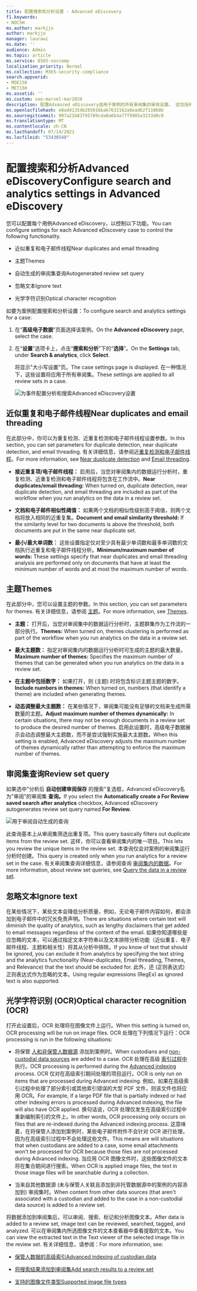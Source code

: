 ```yaml
---
title: 配置搜索和分析设置 - Advanced eDiscovery
f1.keywords:
- NOCSH
ms.author: markjjo
author: markjjo
manager: laurawi
ms.date: ''
audience: Admin
ms.topic: article
ms.service: O365-seccomp
localization_priority: Normal
ms.collection: M365-security-compliance
search.appverid:
- MOE150
- MET150
ms.assetid: ''
ms.custom: seo-marvel-mar2020
description: 配置Advanced eDiscovery适用于案例的所有审阅集的审核设置。 这包括用于分析和光学字符识别的设置。
ms.openlocfilehash: e0ad41354b265016ba67632162a8ead62f11068b
ms.sourcegitcommit: 997a21b83795789cda0a6b4a77f9985a3233d0c0
ms.translationtype: MT
ms.contentlocale: zh-CN
ms.lasthandoff: 07/14/2021
ms.locfileid: "53430548"
---
```

# <a name="configure-search-and-analytics-settings-in-advanced-ediscovery"></a><span data-ttu-id="677d0-104">配置搜索和分析Advanced eDiscovery</span><span class="sxs-lookup"><span data-stu-id="677d0-104">Configure search and analytics settings in Advanced eDiscovery</span></span>

<span data-ttu-id="677d0-105">您可以配置每个用例Advanced eDiscovery，以控制以下功能。</span><span class="sxs-lookup"><span data-stu-id="677d0-105">You can configure settings for each Advanced eDiscovery case to control the following functionality.</span></span>

- <span data-ttu-id="677d0-106">近似重复和电子邮件线程</span><span class="sxs-lookup"><span data-stu-id="677d0-106">Near duplicates and email threading</span></span>

- <span data-ttu-id="677d0-107">主题</span><span class="sxs-lookup"><span data-stu-id="677d0-107">Themes</span></span>

- <span data-ttu-id="677d0-108">自动生成的审阅集查询</span><span class="sxs-lookup"><span data-stu-id="677d0-108">Autogenerated review set query</span></span>

- <span data-ttu-id="677d0-109">忽略文本</span><span class="sxs-lookup"><span data-stu-id="677d0-109">Ignore text</span></span>

- <span data-ttu-id="677d0-110">光学字符识别</span><span class="sxs-lookup"><span data-stu-id="677d0-110">Optical character recognition</span></span>

<span data-ttu-id="677d0-111">如要为案例配置搜索和分析设置：</span><span class="sxs-lookup"><span data-stu-id="677d0-111">To configure search and analytics settings for a case:</span></span>

1. <span data-ttu-id="677d0-112">在“**高级电子数据**”页面选择该案例。</span><span class="sxs-lookup"><span data-stu-id="677d0-112">On the **Advanced eDiscovery** page, select the case.</span></span>

2. <span data-ttu-id="677d0-113">在“**设置**”选项卡上，点击“**搜索和分析**”下的“**选择**”。</span><span class="sxs-lookup"><span data-stu-id="677d0-113">On the **Settings** tab, under **Search & analytics**, click **Select**.</span></span>

   <span data-ttu-id="677d0-114">将显示"大小写设置"页。</span><span class="sxs-lookup"><span data-stu-id="677d0-114">The case settings page is displayed.</span></span> <span data-ttu-id="677d0-115">在一种情况下，这些设置将应用于所有审阅集。</span><span class="sxs-lookup"><span data-stu-id="677d0-115">These settings are applied to all review sets in a case.</span></span>

   ![为事件配置分析和搜索Advanced eDiscovery设置](../media/AeDCaseSettings.png)

## <a name="near-duplicates-and-email-threading"></a><span data-ttu-id="677d0-117">近似重复和电子邮件线程</span><span class="sxs-lookup"><span data-stu-id="677d0-117">Near duplicates and email threading</span></span>

<span data-ttu-id="677d0-118">在此部分中，你可以为重复检测、近重复检测和电子邮件线程设置参数。</span><span class="sxs-lookup"><span data-stu-id="677d0-118">In this section, you can set parameters for duplicate detection, near duplicate detection, and email threading.</span></span> <span data-ttu-id="677d0-119">有关详细信息，请参阅近[重复检测和](near-duplicate-detection-in-advanced-ediscovery.md)[电子邮件线程](email-threading-in-advanced-ediscovery.md)。</span><span class="sxs-lookup"><span data-stu-id="677d0-119">For more information, see [Near duplicate detection](near-duplicate-detection-in-advanced-ediscovery.md) and [Email threading](email-threading-in-advanced-ediscovery.md).</span></span>

- <span data-ttu-id="677d0-120">**接近重复项/电子邮件线程：** 启用后，当您对审阅集内的数据运行分析时，重复检测、近重复检测和电子邮件线程将包含在工作流中。</span><span class="sxs-lookup"><span data-stu-id="677d0-120">**Near duplicates/email threading:** When turned on, duplicate detection, near duplicate detection, and email threading are included as part of the workflow when you run analytics on the data in a review set.</span></span>

- <span data-ttu-id="677d0-121">**文档和电子邮件相似性阈值：** 如果两个文档的相似性级别高于阈值，则两个文档将放入相同的近重复集。</span><span class="sxs-lookup"><span data-stu-id="677d0-121">**Document and email similarity threshold:** If the similarity level for two documents is above the threshold, both documents are put in the same near duplicate set.</span></span>

- <span data-ttu-id="677d0-122">**最小/最大单词数：** 这些设置指定仅对至少具有最少单词数和最多单词数的文档执行近重复和电子邮件线程分析。</span><span class="sxs-lookup"><span data-stu-id="677d0-122">**Minimum/maximum number of words:** These settings specify that near duplicates and email threading analysis are performed only on documents that have at least the minimum number of words and at most the maximum number of words.</span></span>

## <a name="themes"></a><span data-ttu-id="677d0-123">主题</span><span class="sxs-lookup"><span data-stu-id="677d0-123">Themes</span></span>

<span data-ttu-id="677d0-124">在此部分中，您可以设置主题的参数。</span><span class="sxs-lookup"><span data-stu-id="677d0-124">In this section, you can set parameters for themes.</span></span> <span data-ttu-id="677d0-125">有关详细信息，请参阅 [主题](themes-in-advanced-ediscovery.md)。</span><span class="sxs-lookup"><span data-stu-id="677d0-125">For more information, see [Themes](themes-in-advanced-ediscovery.md).</span></span>

- <span data-ttu-id="677d0-126">**主题：** 打开后，当您对审阅集中的数据运行分析时，主题群集作为工作流的一部分执行。</span><span class="sxs-lookup"><span data-stu-id="677d0-126">**Themes:** When turned on, themes clustering is performed as part of the workflow when you run analytics on the data in a review set.</span></span>

- <span data-ttu-id="677d0-127">**最大主题数：** 指定对审阅集内的数据运行分析时可生成的主题的最大数量。</span><span class="sxs-lookup"><span data-stu-id="677d0-127">**Maximum number of themes:** Specifies the maximum number of themes that can be generated when you run analytics on the data in a review set.</span></span>

- <span data-ttu-id="677d0-128">**在主题中包括数字：** 如果打开，则 (主题) 时将包含标识主题主题的数字。</span><span class="sxs-lookup"><span data-stu-id="677d0-128">**Include numbers in themes:** When turned on, numbers (that identify a theme) are included when generating themes.</span></span> 

- <span data-ttu-id="677d0-129">**动态调整最大主题数：** 在某些情况下，审阅集可能没有足够的文档来生成所需数量的主题。</span><span class="sxs-lookup"><span data-stu-id="677d0-129">**Adjust maximum number of themes dynamically:** In certain situations, there may not be enough documents in a review set to produce the desired number of themes.</span></span> <span data-ttu-id="677d0-130">启用此设置时，高级电子数据展示会动态调整最大主题数，而不是尝试强制实施最大主题数。</span><span class="sxs-lookup"><span data-stu-id="677d0-130">When this setting is enabled, Advanced eDiscovery adjusts the maximum number of themes dynamically rather than attempting to enforce the maximum number of themes.</span></span>

## <a name="review-set-query"></a><span data-ttu-id="677d0-131">审阅集查询</span><span class="sxs-lookup"><span data-stu-id="677d0-131">Review set query</span></span>

<span data-ttu-id="677d0-132">如果选中"分析后 **自动创建审阅保存** 的搜索"复选框，Advanced eDiscovery名为"审阅"的审阅集 **查询。**</span><span class="sxs-lookup"><span data-stu-id="677d0-132">If you select the **Automatically create a For Review saved search after analytics** checkbox, Advanced eDiscovery autogenerates review set query named **For Review.**</span></span> 

![用于审阅自动生成的查询](../media/AeDForReviewQuery.png)

<span data-ttu-id="677d0-134">此查询基本上从审阅集筛选出重复项。</span><span class="sxs-lookup"><span data-stu-id="677d0-134">This query basically filters out duplicate items from the review set.</span></span> <span data-ttu-id="677d0-135">这样，你可以查看审阅集内的唯一项目。</span><span class="sxs-lookup"><span data-stu-id="677d0-135">This lets you review the unique items in the review set.</span></span> <span data-ttu-id="677d0-136">本查询仅会对案例的审阅集运行分析时创建。</span><span class="sxs-lookup"><span data-stu-id="677d0-136">This query is created only when you run analytics for a review set in the case.</span></span> <span data-ttu-id="677d0-137">有关审阅集查询详细信息，请参阅查询 [审阅集内的数据](review-set-search.md)。</span><span class="sxs-lookup"><span data-stu-id="677d0-137">For more information, about review set queries, see [Query the data in a review set](review-set-search.md).</span></span>

## <a name="ignore-text"></a><span data-ttu-id="677d0-138">忽略文本</span><span class="sxs-lookup"><span data-stu-id="677d0-138">Ignore text</span></span>

<span data-ttu-id="677d0-139">在某些情况下，某些文本会降低分析质量，例如，无论电子邮件内容如何，都会添加到电子邮件中的冗长免责声明。</span><span class="sxs-lookup"><span data-stu-id="677d0-139">There are situations where certain text will diminish the quality of analytics, such as lengthy disclaimers that get added to email messages regardless of the content of the email.</span></span> <span data-ttu-id="677d0-140">如果你知道哪些是应忽略的文本，可以通过指定文本字符串以及文本排除分析功能（近似重复、电子邮件线程、主题和相关性）将其从分析中排除。</span><span class="sxs-lookup"><span data-stu-id="677d0-140">If you know of text that should be ignored, you can exclude it from analytics by specifying the text string and the analytics functionality (Near-duplicates, Email threading, Themes, and Relevance) that the text should be excluded for.</span></span> <span data-ttu-id="677d0-141">此外，还 (正则表达式) 正则表达式作为忽略的文本。</span><span class="sxs-lookup"><span data-stu-id="677d0-141">Using regular expressions (RegEx) as ignored text is also supported.</span></span> 

## <a name="optical-character-recognition-ocr"></a><span data-ttu-id="677d0-142">光学字符识别 (OCR)</span><span class="sxs-lookup"><span data-stu-id="677d0-142">Optical character recognition (OCR)</span></span>

<span data-ttu-id="677d0-143">打开此设置后，OCR 处理将在图像文件上运行。</span><span class="sxs-lookup"><span data-stu-id="677d0-143">When this setting is turned on, OCR processing will be run on image files.</span></span> <span data-ttu-id="677d0-144">OCR 处理在下列情况下运行：</span><span class="sxs-lookup"><span data-stu-id="677d0-144">OCR processing is run in the following situations:</span></span>

- <span data-ttu-id="677d0-145">将保管 [人和非保管人数据源](non-custodial-data-sources.md) 添加到案例时。</span><span class="sxs-lookup"><span data-stu-id="677d0-145">When custodians and [non-custodial data sources](non-custodial-data-sources.md) are added to a case.</span></span> <span data-ttu-id="677d0-146">OCR 处理在高级 [索引过程中](indexing-custodian-data.md) 执行。</span><span class="sxs-lookup"><span data-stu-id="677d0-146">OCR processing is performed during the [Advanced indexing](indexing-custodian-data.md) process.</span></span> <span data-ttu-id="677d0-147">OCR 仅对在高级索引期间处理的项目运行。</span><span class="sxs-lookup"><span data-stu-id="677d0-147">OCR is only run on items that are processed during Advanced indexing.</span></span> <span data-ttu-id="677d0-148">例如，如果在高级索引过程中处理了部分索引或其他索引错误的大型 PDF 文件，则该文件也将应用 OCR。</span><span class="sxs-lookup"><span data-stu-id="677d0-148">For example, if a large PDF file that is partially indexed or had other indexing errors is processed during Advanced indexing, the file will also have OCR applied.</span></span> <span data-ttu-id="677d0-149">换句话说，OCR 处理仅发生在高级索引过程中重新编制索引的文件上。</span><span class="sxs-lookup"><span data-stu-id="677d0-149">In other words, OCR processing only occurs on files that are re-indexed during the Advanced indexing process.</span></span> <span data-ttu-id="677d0-150">这意味着，在将保管人添加到案例时，某些电子邮件附件不会针对 OCR 进行处理，因为在高级索引过程中不会处理这些文件。</span><span class="sxs-lookup"><span data-stu-id="677d0-150">This means are will situations that when custodians are added to a case, some email attachments won't be processed for OCR because those files are not processed during Advanced indexing.</span></span> <span data-ttu-id="677d0-151">当应用 OCR 图像文件时，这些图像文件的文本将在集合期间进行搜索。</span><span class="sxs-lookup"><span data-stu-id="677d0-151">When OCR is applied image files, the text in those image files will be searchable during a collection.</span></span>

- <span data-ttu-id="677d0-152">当来自其他数据源 (未与保管人关联且添加到非托管数据源中的案例的内容添加到) 审阅集时。</span><span class="sxs-lookup"><span data-stu-id="677d0-152">When content from other data sources (that aren't associated with a custodian and added to the case in a non-custodial data source) is added to a review set.</span></span>

<span data-ttu-id="677d0-153">将数据添加到审阅集后，可以审阅、搜索、标记和分析图像文本。</span><span class="sxs-lookup"><span data-stu-id="677d0-153">After data is added to a review set, image text can be reviewed, searched, tagged, and analyzed.</span></span> <span data-ttu-id="677d0-154">可以在审阅集内所选图像文件的文本查看器中查看提取的文本。</span><span class="sxs-lookup"><span data-stu-id="677d0-154">You can view the extracted text in the Text viewer of the selected image file in the review set.</span></span> <span data-ttu-id="677d0-155">有关详细信息，请参阅：</span><span class="sxs-lookup"><span data-stu-id="677d0-155">For more information, see:</span></span>

- [<span data-ttu-id="677d0-156">保管人数据的高级索引</span><span class="sxs-lookup"><span data-stu-id="677d0-156">Advanced indexing of custodian data</span></span>](indexing-custodian-data.md)

- [<span data-ttu-id="677d0-157">将搜索结果添加到审阅集</span><span class="sxs-lookup"><span data-stu-id="677d0-157">Add search results to a review set</span></span>](add-data-to-review-set.md#optical-character-recognition)

- [<span data-ttu-id="677d0-158">支持的图像文件类型</span><span class="sxs-lookup"><span data-stu-id="677d0-158">Supported image file types</span></span>](supported-filetypes-ediscovery20.md#image)
